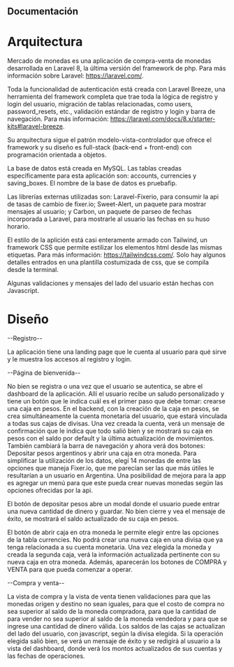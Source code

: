 ## Documentación

# Arquitectura

Mercado de monedas es una aplicación de compra-venta de monedas desarrollada en Laravel 8, la última versión del framework de php. Para más información sobre Laravel: https://laravel.com/.

Toda la funcionalidad de autenticación está creada con Laravel Breeze, una herramienta del framework completa que trae toda la lógica de registro y login del usuario, migración de tablas relacionadas, como users, password_resets, etc., validación estándar de registro y login y barra de navegación. Para más información: https://laravel.com/docs/8.x/starter-kits#laravel-breeze.

Su arquitectura sigue el patrón modelo-vista-controlador que ofrece el framework y su diseño es full-stack (back-end + front-end) con programación orientada a objetos.

La base de datos está creada en MySQL. Las tablas creadas específicamente para esta aplicación son: accounts, currencies y saving_boxes. El nombre de la base de datos es pruebafip.

Las librerías externas utilizadas son: Laravel-Fixerio, para consumir la api de tasas de cambio de fixer.io; Sweet-Alert, un paquete para mostrar mensajes al usuario; y Carbon, un paquete de parseo de fechas incorporada a Laravel, para mostrarle al usuario las fechas en su huso horario.

El estilo de la aplición está casi enteramente armado con Tailwind, un framework CSS que permite estilizar los elementos html desde las mismas etiquetas. Para más información: https://tailwindcss.com/. Solo hay algunos detalles entrados en una plantilla costumizada de css, que se compila desde la terminal.

Algunas validaciones y mensajes del lado del usuario están hechas con Javascript.

# Diseño

--Registro--

La aplicación tiene una landing page que le cuenta al usuario para qué sirve y le muestra los accesos al registro y login. 

--Página de bienvenida--

No bien se registra o una vez que el usuario se autentica, se abre el dashboard de la aplicación. Allí el usuario recibe un saludo personalizado y tiene un botón que le indica cuál es el primer paso que debe tomar: crearse una caja en pesos. En el backend, con la creación de la caja en pesos, se crea simultáneamente la cuenta monetaria del usuario, que estará vinculada a todas sus cajas de divisas. Una vez creada la cuenta, verá un mensaje de confirmación que le indica que todo salió bien y se mostrará su caja en pesos con el saldo por default y la última actualización de movimientos. También cambiará la barra de navegación y ahora verá dos botones: Depositar pesos argentinos y abrir una caja en otra moneda. Para simplificar la utilización de los datos, elegí 14 monedas de entre las opciones que maneja Fixer.io, que me parecían ser las que más útiles le resultarían a un usuario en Argentina. Una posibilidad de mejora para la app es agregar un menú para que este pueda crear nuevas monedas según las opciones ofrecidas por la api.

El botón de depositar pesos abre un modal donde el usuario puede entrar una nueva cantidad de dinero y guardar. No bien cierre y vea el mensaje de éxito, se mostrará el saldo actualizado de su caja en pesos.

El botón de abrir caja en otra moneda le permite elegir entre las opciones de la tabla currencies. No podrá crear una nueva caja en una divisa que ya tenga relacionada a su cuenta monetaria. Una vez elegida la moneda y creada la segunda caja, verá la información actualizada pertinente con su nueva caja en otra moneda. Además, aparecerán los botones de COMPRA y VENTA para que pueda comenzar a operar.

--Compra y venta--

La vista de compra y la vista de venta tienen validaciones para que las monedas origen y destino no sean iguales, para que el costo de compra no sea superior al saldo de la moneda compradora, para que la cantidad de para vender no sea superior al saldo de la moneda vendedora y para que se ingrese una cantidad de dinero válida. Los saldos de las cajas se actualizan del lado del usuario, con javascript, según la divisa elegida. Si la operación elegida salió bien, se verá un mensaje de éxito y se redigirá al usuario a la vista del dashboard, donde verá los montos actualizados de sus cuentas y las fechas de operaciones.
